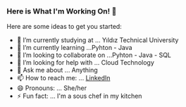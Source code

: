 ### Here is What I'm Working On! 👋



Here are some ideas to get you started:

- 🔭 I’m currently studying at ... Yıldız Technical University
- 🌱 I’m currently learning ...Pyhton - Java
- 👯 I’m looking to collaborate on ...Pyhton - Java - SQL
- 🤔 I’m looking for help with ... Cloud Technology 
- 💬 Ask me about ... Anything 
- 📫 How to reach me: ... [LinkedIn](https://www.linkedin.com/in/karakusderya/)
- 😄 Pronouns: ... She/her
- ⚡ Fun fact: ... I'm a sous chef in my kitchen 

